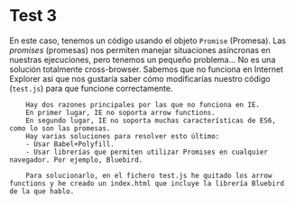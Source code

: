 # Test 3

En este caso, tenemos un código usando el objeto `Promise` (Promesa). Las *promises* 
(promesas) nos permiten manejar situaciones asíncronas en nuestras ejecuciones, 
pero tenemos un pequeño problema… No es una solución totalmente cross-browser. 
Sabemos que no funciona en Internet Explorer así que nos gustaría saber cómo 
modificarías nuestro código (`test.js`) para que funcione correctamente.
```
    Hay dos razones principales por las que no funciona en IE.
    En primer lugar, IE no soporta arrow functions.
    En segundo lugar, IE no soporta muchas características de ES6, como lo son las promesas.
    Hay varias soluciones para resolver esto último:
    - Usar Babel+Polyfill.
    - Usar librerías que permiten utilizar Promises en cualquier navegador. Por ejemplo, Bluebird.
    
    Para solucionarlo, en el fichero test.js he quitado los arrow functions y he creado un index.html que incluye la librería Bluebird de la que hablo.
```